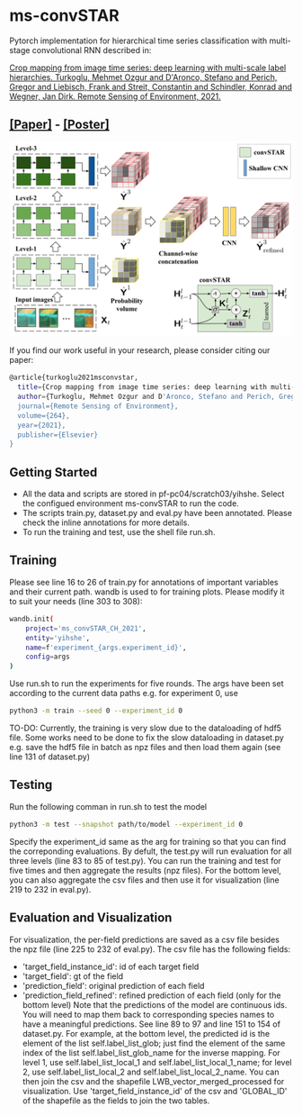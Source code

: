 # ms-convSTAR
Pytorch implementation for hierarchical time series classification with multi-stage convolutional RNN described in: 

[Crop mapping from image time series: deep learning with multi-scale label hierarchies. Turkoglu, Mehmet Ozgur and D'Aronco, Stefano and Perich, Gregor and Liebisch, Frank and Streit, Constantin and Schindler, Konrad and Wegner, Jan Dirk. Remote Sensing of Environment, 2021.](https://arxiv.org/pdf/2102.08820.pdf)


## [[Paper]](https://arxiv.org/pdf/2102.08820.pdf)  - [[Poster]](https://drive.google.com/file/d/1UkzijujTMTFv-fwTs4cFjFIRQlJQoUrq/view?usp=sharing)


<img src="https://github.com/0zgur0/ms-convSTAR/blob/master/imgs/model_drawing.png">


If you find our work useful in your research, please consider citing our paper:

```bash
@article{turkoglu2021msconvstar,
  title={Crop mapping from image time series: deep learning with multi-scale label hierarchies},
  author={Turkoglu, Mehmet Ozgur and D'Aronco, Stefano and Perich, Gregor and Liebisch, Frank and Streit, Constantin and Schindler, Konrad and Wegner, Jan Dirk},
  journal={Remote Sensing of Environment},
  volume={264},
  year={2021},
  publisher={Elsevier}
}
```
## Getting Started
- All the data and scripts are stored in pf-pc04/scratch03/yihshe. Select the configued environment ms-convSTAR to run the code.
- The scripts train.py, dataset.py and eval.py have been annotated. Please check the inline annotations for more details.
- To run the training and test, use the shell file run.sh.

## Training
Please see line 16 to 26 of train.py for annotations of important variables and their current path. 
wandb is used to for training plots. Please modify it to suit your needs (line 303 to 308):
```bash
wandb.init(
    project='ms_convSTAR_CH_2021',
    entity='yihshe',
    name=f'experiment_{args.experiment_id}',
    config=args
)
```

Use run.sh to run the experiments for five rounds. The args have been set according to the current data paths e.g. for experiment 0, use
```bash
python3 -m train --seed 0 --experiment_id 0
```

TO-DO: Currently, the training is very slow due to the dataloading of hdf5 file. Some works need to be done to fix the slow dataloading in dataset.py e.g. save the hdf5 file in batch as npz files and then load them again (see line 131 of dataset.py)

## Testing 
Run the following comman in run.sh to test the model
```bash
python3 -m test --snapshot path/to/model --experiment_id 0 
```
Specify the experiment_id same as the arg for training so that you can find the correponding evaluations. By defult, the test.py will run evaluation for all three levels (line 83 to 85 of test.py). You can run the training and test for five times and then aggregate the results (npz files). For the bottom level, you can also aggregate the csv files and then use it for visualization (line 219 to 232 in eval.py). 

## Evaluation and Visualization
For visualization, the per-field predictions are saved as a csv file besides the npz file (line 225 to 232 of eval.py). The csv file has the following fields: 
  * 'target_field_instance_id': id of each target field
  * 'target_field': gt of the field
  * 'prediction_field': original prediction of each field
  * 'prediction_field_refined': refined prediction of each field (only for the bottom level)
Note that the predictions of the model are continuous ids. You will need to map them back to corresponding species names to have a meaningful predictions. See line 89 to 97 and line 151 to 154 of dataset.py. For example, at the bottom level, the predicted id is the element of the list self.label_list_glob; just find the element of the same index  of the list self.label_list_glob_name for the inverse mapping. For level 1, use self.label_list_local_1 and self.label_list_local_1_name; for level 2, use self.label_list_local_2 and self.label_list_local_2_name.
You can then join the csv and the shapefile LWB_vector_merged_processed for visualization. Use 'target_field_instance_id' of the csv and 'GLOBAL_ID' of the shapefile as the fields to join the two tables.




